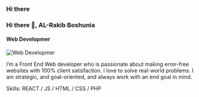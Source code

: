 ### Hi there
### Hi there 👋, AL-Rakib Boshunia
#### Web Developmer
![Web Developmer](https://images-ihjoz-com.s3.amazonaws.com/events/cover/810/event_cover_web_dev_banner_for_ihjoz.jpg)

I’m a Front End Web developer who is passionate about making error-free websites with 100% client satisfaction. I love to solve real-world problems. I am strategic, and goal-oriented, and always work with an end goal in mind.

Skills: REACT / JS / HTML / CSS / PHP
